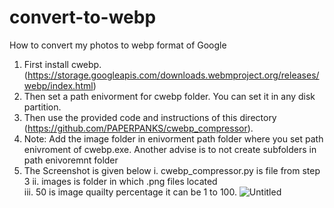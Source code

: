 # convert-to-webp
How to convert my photos to webp format of Google
1. First install cwebp. (https://storage.googleapis.com/downloads.webmproject.org/releases/webp/index.html)
2. Then set a path enivorment for cwebp folder. You can set it in any disk partition.
3. Then use the provided code and instructions of this directory (https://github.com/PAPERPANKS/cwebp_compressor).
4. Note: Add the image folder in enivorment path folder where you set path enivroment of cwebp.exe. Another advise is to not create subfolders in path enivoremnt folder
5. The Screenshot is given below
   i. cwebp_compressor.py is file from step 3
   ii. images is folder in which .png files located\
   iii. 50 is image quailty percentage it can be 1 to 100.
![Untitled](https://github.com/umer007khan/convert-to-webp/assets/56508999/1eb716c1-b326-42f0-bfc7-ca166fdbda7e)

